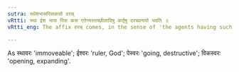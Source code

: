 ```yaml
---
sutra: स्थेशभासपिसकसो वरच्
vRtti: स्था ईश भास पिस कस एतेभ्यस्तच्छीलादिषु कर्तृषु वरच्प्रत्ययो भवति ॥
vRtti_eng: The affix वरच् comes, in the sense of 'the agents having such a habit &c' after the verbs स्था 'to stand' ईश 'to rule', भास् 'to shine', पिस् 'to go' and कस 'to go'.

---
```

As स्थावरः 'immoveable'; ईश्वरः 'ruler, God'; पेस्वरः 'going, destructive'; विकस्वरः 'opening, expanding'.